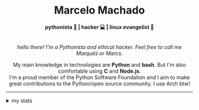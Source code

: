 <h1 align="center"> Marcelo Machado </h1> <!-- <img src="https://tryhackme-badges.s3.amazonaws.com/mmaachado.png" alt="TryHackMe"> -->
    
<div align="center">
<b>pythonista 🐍 | hacker 💻 | linux evangelist 🐧</b>
<br>
<br>

<i>hello there! I'm a Pythonista and ethical hacker. Feel free to call me Marquês or Marcs.</i>

<p>

My main knowledge in technologies are **Python** and **bash**. But I'm also comfortable using **C** and **Node.js**. <br/>
I'm a proud member of the Python Software Foundation and I aim to make great contributions to the Python/open source community. I use Arch btw!
</p>

</div>

---

<details closed>    
<summary>my stats</summary>

<!--START_SECTION:waka-->
**I'm an Early 🐤** 

```text
🌞 Morning    61 commits     ████░░░░░░░░░░░░░░░░░░░░░   16.58% 
🌆 Daytime    150 commits    ██████████░░░░░░░░░░░░░░░   40.76% 
🌃 Evening    144 commits    █████████░░░░░░░░░░░░░░░░   39.13% 
🌙 Night      13 commits     █░░░░░░░░░░░░░░░░░░░░░░░░   3.53%

```


📊 **This Week I Spent My Time On** 

```text
⌚︎ Time Zone: America/Sao_Paulo

💬 Programming Languages: 
Markdown                 2 hrs 38 mins       ████████████░░░░░░░░░░░░░   50.53% 
Python                   2 hrs 7 mins        ██████████░░░░░░░░░░░░░░░   40.66% 
JSON                     10 mins             ░░░░░░░░░░░░░░░░░░░░░░░░░   3.49% 
jsonc                    5 mins              ░░░░░░░░░░░░░░░░░░░░░░░░░   1.75% 
shell script             2 mins              ░░░░░░░░░░░░░░░░░░░░░░░░░   0.95%

🔥 Editors: 
Obsidian                 2 hrs 28 mins       ████████████░░░░░░░░░░░░░   47.57% 
VS Code                  1 hr 29 mins        ███████░░░░░░░░░░░░░░░░░░   28.51% 
Zed                      1 hr 14 mins        ██████░░░░░░░░░░░░░░░░░░░   23.92%

💻 Operating System: 
Windows                  3 hrs 31 mins       █████████████████░░░░░░░░   67.62% 
Linux                    1 hr 41 mins        ████████░░░░░░░░░░░░░░░░░   32.38%

```


 Last Updated on 12/08/2025
<!--END_SECTION:waka-->

<!-- <div>
        <a target="_blank" rel="noopener noreferrer" href="https://github.com/mmaachado?tab=repositories"><img src="https://github-readme-stats.vercel.app/api/top-langs/?username=mmaachado&hide=html,css,swift,ruby&langs_count=6&hide_border=true&layout=compact&show_icons=true&line_height=10&theme=transparent&title_color=4a86d1&custom_title=favourite%20languages"
       alt="most used languages" align="right"></a>
     <a target="_blank" rel="noopener noreferrer" href="https://wakatime.com/@mmachado"><img width="400rem" src="https://github-readme-stats.vercel.app/api/wakatime?username=mmachado&theme=transparent&hide_border=true&hide=markdown,html,css,text,other,yaml,json,prolog,dart,docker,xml,gitconfig,TSQL&hide_title=true&line_height=50&langs_count=4&layout=default" alt="wakatime stats" align="left" /></a> 
        

</div>

 <img src="https://raw.githubusercontent.com/MicaelliMedeiros/micaellimedeiros/master/image/computer-illustration.png" min-width="400px" max-width="400px" width="400px" align="right" alt="computer-illustration.png"> -->
<!-- [![Buy me a coffee](https://img.shields.io/badge/Buy%20Me%20a%20Coffee-ffdd00?style=for-the-badge&logo=buy-me-a-coffee&logoColor=black)](https://www.buymeacoffee.com/anticodingclub) -->

</details>
